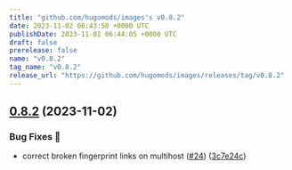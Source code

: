 ```yaml
---
title: "github.com/hugomods/images's v0.8.2"
date: 2023-11-02 06:43:50 +0000 UTC
publishDate: 2023-11-02 06:44:05 +0000 UTC
draft: false
prerelease: false
name: "v0.8.2"
tag_name: "v0.8.2"
release_url: "https://github.com/hugomods/images/releases/tag/v0.8.2"
---
```


## [0.8.2](https://github.com/hugomods/images/compare/v0.8.1...v0.8.2) (2023-11-02)


### Bug Fixes 🐞

* correct broken fingerprint links on multihost ([#24](https://github.com/hugomods/images/issues/24)) ([3c7e24c](https://github.com/hugomods/images/commit/3c7e24c64e9c726a5c85e2d37d09e370fc19381a))
